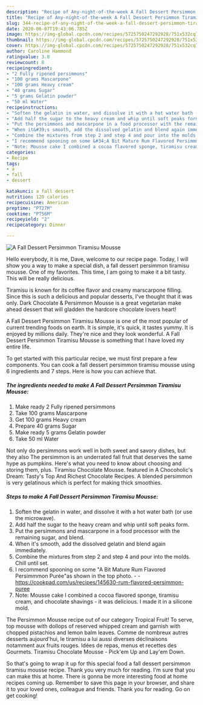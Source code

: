 ```yaml
---
description: "Recipe of Any-night-of-the-week A Fall Dessert Persimmon Tiramisu Mousse"
title: "Recipe of Any-night-of-the-week A Fall Dessert Persimmon Tiramisu Mousse"
slug: 344-recipe-of-any-night-of-the-week-a-fall-dessert-persimmon-tiramisu-mousse
date: 2020-06-07T19:43:06.785Z
image: https://img-global.cpcdn.com/recipes/5725750247292928/751x532cq70/a-fall-dessert-persimmon-tiramisu-mousse-recipe-main-photo.jpg
thumbnail: https://img-global.cpcdn.com/recipes/5725750247292928/751x532cq70/a-fall-dessert-persimmon-tiramisu-mousse-recipe-main-photo.jpg
cover: https://img-global.cpcdn.com/recipes/5725750247292928/751x532cq70/a-fall-dessert-persimmon-tiramisu-mousse-recipe-main-photo.jpg
author: Caroline Hammond
ratingvalue: 3.8
reviewcount: 8
recipeingredient:
- "2 Fully ripened persimmons"
- "100 grams Mascarpone"
- "100 grams Heavy cream"
- "40 grams Sugar"
- "5 grams Gelatin powder"
- "50 ml Water"
recipeinstructions:
- "Soften the gelatin in water, and dissolve it with a hot water bath (or use the microwave)."
- "Add half the sugar to the heavy cream and whip until soft peaks form."
- "Put the persimmons and mascarpone in a food processor with the remaining sugar, and blend."
- "When it&#39;s smooth, add the dissolved gelatin and blend again immediately."
- "Combine the mixtures from step 2 and step 4 and pour into the molds. Chill until set."
- "I recommend spooning on some &#34;A Bit Mature Rum Flavored Persimmmon Purée&#34;as shown in the top photo.  https://cookpad.com/us/recipes/145630-rum-flavored-persimmon-puree"
- "Note: Mousse cake I combined a cocoa flavored sponge, tiramisu cream, and chocolate shavings - it was delicious. I made it in a silicone mold."
categories:
- Recipe
tags:
- a
- fall
- dessert

katakunci: a fall dessert 
nutrition: 120 calories
recipecuisine: American
preptime: "PT27M"
cooktime: "PT56M"
recipeyield: "2"
recipecategory: Dinner

---
```



![A Fall Dessert Persimmon Tiramisu Mousse](https://img-global.cpcdn.com/recipes/5725750247292928/751x532cq70/a-fall-dessert-persimmon-tiramisu-mousse-recipe-main-photo.jpg)

Hello everybody, it is me, Dave, welcome to our recipe page. Today, I will show you a way to make a special dish, a fall dessert persimmon tiramisu mousse. One of my favorites. This time, I am going to make it a bit tasty. This will be really delicious.

Tiramisu is known for its coffee flavor and creamy marscarpone filling. Since this is such a delicious and popular desserts, I&#39;ve thought that it was only. Dark Chocolate &amp; Persimmon Mousse is a great vegetarian make ahead dessert that will gladden the hardcore chocolate lovers heart!

A Fall Dessert Persimmon Tiramisu Mousse is one of the most popular of current trending foods on earth. It is simple, it's quick, it tastes yummy. It is enjoyed by millions daily. They're nice and they look wonderful. A Fall Dessert Persimmon Tiramisu Mousse is something that I have loved my entire life.


To get started with this particular recipe, we must first prepare a few components. You can cook a fall dessert persimmon tiramisu mousse using 6 ingredients and 7 steps. Here is how you can achieve that.

<!--inarticleads1-->

##### The ingredients needed to make A Fall Dessert Persimmon Tiramisu Mousse:

1. Make ready 2 Fully ripened persimmons
1. Take 100 grams Mascarpone
1. Get 100 grams Heavy cream
1. Prepare 40 grams Sugar
1. Make ready 5 grams Gelatin powder
1. Take 50 ml Water


Not only do persimmons work well in both sweet and savory dishes, but they also The persimmon is an underrated fall fruit that deserves the same hype as pumpkins. Here&#39;s what you need to know about choosing and storing them, plus. Tiramisu Chocolate Mousse. featured in A Chocoholic&#39;s Dream: Tasty&#39;s Top And Richest Chocolate Recipes. A blended persimmon is very gelatinous which is perfect for making thick smoothies. 

<!--inarticleads2-->

##### Steps to make A Fall Dessert Persimmon Tiramisu Mousse:

1. Soften the gelatin in water, and dissolve it with a hot water bath (or use the microwave).
1. Add half the sugar to the heavy cream and whip until soft peaks form.
1. Put the persimmons and mascarpone in a food processor with the remaining sugar, and blend.
1. When it&#39;s smooth, add the dissolved gelatin and blend again immediately.
1. Combine the mixtures from step 2 and step 4 and pour into the molds. Chill until set.
1. I recommend spooning on some &#34;A Bit Mature Rum Flavored Persimmmon Purée&#34;as shown in the top photo. -  - https://cookpad.com/us/recipes/145630-rum-flavored-persimmon-puree
1. Note: Mousse cake I combined a cocoa flavored sponge, tiramisu cream, and chocolate shavings - it was delicious. I made it in a silicone mold.


The Persimmon Mousse recipe out of our category Tropical Fruit! To serve, top mousse with dollops of reserved whipped cream and garnish with chopped pistachios and lemon balm leaves. Comme de nombreux autres desserts aujourd&#39;hui, le tiramisu a lui aussi diverses déclinaisons notamment aux fruits rouges. Idées de repas, menus et recettes des Gourmets. Tiramisu Chocolate Mousse - Pick&#39;em Up and Lay&#39;em Down. 

So that's going to wrap it up for this special food a fall dessert persimmon tiramisu mousse recipe. Thank you very much for reading. I'm sure that you can make this at home. There is gonna be more interesting food at home recipes coming up. Remember to save this page in your browser, and share it to your loved ones, colleague and friends. Thank you for reading. Go on get cooking!
